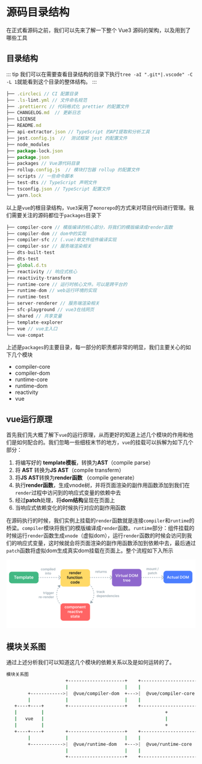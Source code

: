 # 源码目录结构
在正式看源码之前，我们可以先来了解一下整个 Vue3 源码的架构，以及用到了哪些工具

## 目录结构

::: tip
我们可以在需要查看目录结构的目录下执行`tree -aI ".git*|.vscode" -C -L 1`就能看到这个目录的整体结构。
:::

```js
├── .circleci // CI 配置目录
├── .ls-lint.yml // 文件命名规范
├── .prettierrc // 代码格式化 prettier 的配置文件
├── CHANGELOG.md  // 更新日志
├── LICENSE
├── README.md
├── api-extractor.json // TypeScript 的API提取和分析工具
├── jest.config.js  //  测试框架 jest 的配置文件
├── node_modules
├── package-lock.json
├── package.json
├── packages // Vue源代码目录
├── rollup.config.js  // 模块打包器 rollup 的配置文件
├── scripts // 一些命令脚本
├── test-dts // TypeScript 声明文件
├── tsconfig.json // TypeScript 配置文件
└── yarn.lock
```

以上是`vue`的根目录结构，`Vue3`采用了`monorepo`的方式来对项目代码进行管理。我们需要关注的源码都位于`packages`目录下

```js
├── compiler-core // 模版编译的核心部分，将我们的模版编译成render函数
├── compiler-dom // dom中的实现
├── compiler-sfc // (.vue)单文件组件编译实现
├── compiler-ssr // 服务端渲染相关
├── dts-built-test
├── dts-test
├── global.d.ts
├── reactivity // 响应式核心
├── reactivity-transform
├── runtime-core // 运行时核心文件。可以是跨平台的
├── runtime-dom // web运行环境的实现
├── runtime-test
├── server-renderer // 服务端渲染相关
├── sfc-playground // vue3在线网页
├── shared // 共享变量
├── template-explorer
├── vue // vue主入口
└── vue-compat
```

上述是`packages`的主要目录，每一部分的职责都非常的明显，我们主要关心的如下几个模块

- compiler-core
- compiler-dom
- runtime-core
- runtime-dom
- reactivity
- vue

## vue运行原理

首先我们先大概了解下`vue`的运行原理，从而更好的知道上述几个模块的作用和他们是如何配合的。我们忽略一些细枝末节的地方，`vue`的挂载可以拆解为如下几个部分：

1. 将编写好的 **template模板**，转换为**AST**（compile parse）
2. 将 **AST** 转换为**JS AST**（compile transferm）
3. 将**JS AST**转换为**render函数** （compile generate）
4. 执行**render函数**，生成vnode树，并将页面渲染的副作用函数添加到我们在`render`过程中访问到的响应式变量的依赖中去
5. 经过**patch**处理，将**dom结构**呈现在页面上
6. 当响应式依赖变化的时候执行对应的副作用函数

在源码执行的时候，我们实例上挂载的`render`函数就是连接`compiler`和`runtime`的桥梁。`compiler`模块将我们的模版编译成`render`函数。`runtime`部分：组件挂载的时候运行`render`函数生成`vnode`（虚拟dom），运行`render`函数的时候会访问到我们的响应式变量，这时候就会将页面渲染的副作用函数添加到依赖中去，最后通过`patch`函数将虚拟dom生成真实dom挂载在页面上。整个流程如下入所示

![Alt text](../../public/render.png)

## 模块关系图

通过上述分析我们可以知道这几个模块的依赖关系以及是如何运转的了。

```bash
模块关系图
                      +---------------------+    +----------------------+
                      |                     |    |                      |
        +------------>|  @vue/compiler-dom  +--->|  @vue/compiler-core  |
        |             |                     |    |                      |
   +----+----+        +---------------------+    +----------------------+
   |         |                                             +																					
   |   vue   |			                                   |
   |         |											   +
   +----+----+        +---------------------+    +----------------------+    +-------------------+
        |             |                     |    |                      |    |                   |
        +------------>|  @vue/runtime-dom   +--->|  @vue/runtime-core   +--->|  @vue/reactivity  |
                      |                     |    |                      |    |                   |
                      +---------------------+    +----------------------+    +-------------------+
```